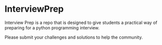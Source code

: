 # InterviewPrep

Interview Prep is a repo that is designed to give students a practical way of preparing for a python programming interview.

Please submit your challenges and solutions to help the community.
